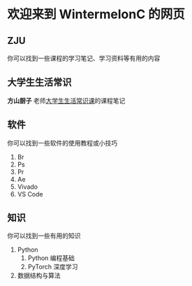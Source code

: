 # 欢迎来到 WintermelonC 的网页

## ZJU

你可以找到一些课程的学习笔记、学习资料等有用的内容

## 大学生生活常识

**方山厨子** 老师[大学生生活常识课](https://www.bilibili.com/video/BV1eWxneME3Q/)的课程笔记

## 软件

你可以找到一些软件的使用教程或小技巧

1. Br
2. Ps
3. Pr
4. Ae
5. Vivado
6. VS Code

## 知识

你可以找到一些有用的知识

1. Python
   1. Python 编程基础
   2. PyTorch 深度学习
2. 数据结构与算法